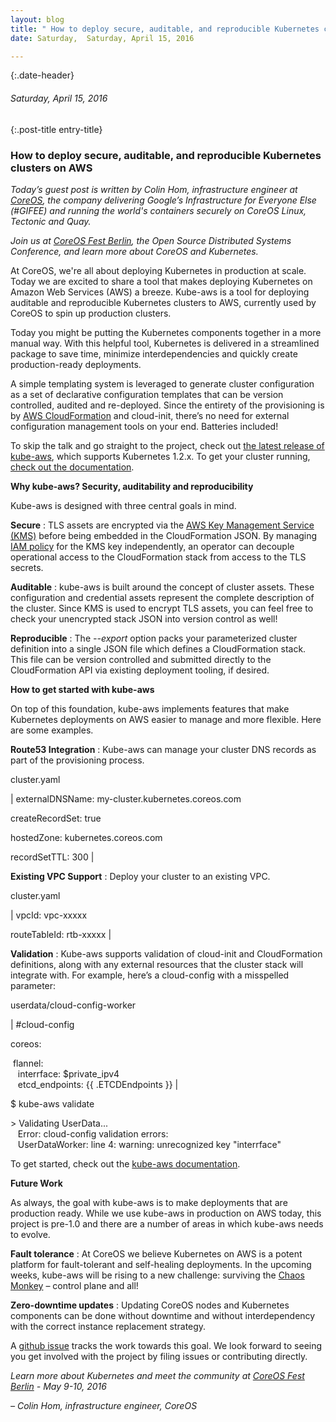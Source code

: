 ```yaml
---
layout: blog
title: " How to deploy secure, auditable, and reproducible Kubernetes clusters on AWS " 
date: Saturday,  Saturday, April 15, 2016 

---
```

{:.date-header}
###### Saturday, April 15, 2016 

{:.post-title entry-title}
### How to deploy secure, auditable, and reproducible Kubernetes clusters on AWS 

_Today’s guest post is written by Colin Hom, infrastructure engineer at [CoreOS](https://coreos.com/), the company delivering Google’s Infrastructure for Everyone Else (#GIFEE) and running the world's containers securely on CoreOS Linux, Tectonic and Quay._  
  
_Join us at [CoreOS Fest Berlin](https://coreos.com/fest/),&nbsp;the Open Source Distributed Systems Conference, and learn more about CoreOS and Kubernetes.&nbsp;_  
  
At CoreOS, we're all about deploying Kubernetes in production at scale. Today we are excited to share a tool that makes deploying Kubernetes on Amazon Web Services (AWS) a breeze. Kube-aws is a tool for deploying auditable and reproducible Kubernetes clusters to AWS, currently used by CoreOS to spin up production clusters.  
  
Today you might be putting the Kubernetes components together in a more manual way. With this helpful tool, Kubernetes is delivered in a streamlined package to save time, minimize interdependencies and quickly create production-ready deployments.  
  
A simple templating system is leveraged to generate cluster configuration as a set of declarative configuration templates that can be version controlled, audited and re-deployed. Since the entirety of the provisioning is by [AWS CloudFormation](https://aws.amazon.com/cloudformation/) and cloud-init, there’s no need for external configuration management tools on your end. Batteries included!  
  
To skip the talk and go straight to the project, check out [the latest release of kube-aws](https://github.com/coreos/coreos-kubernetes/releases), which supports Kubernetes 1.2.x. To get your cluster running, [check out the documentation](https://coreos.com/kubernetes/docs/latest/kubernetes-on-aws.html).  
  
**Why kube-aws? Security, auditability and reproducibility**  
  
Kube-aws is designed with three central goals in mind.  

  

**Secure** : TLS assets are encrypted via the [AWS Key Management Service (KMS)](https://aws.amazon.com/kms/) before being embedded in the CloudFormation JSON. By managing [IAM policy](http://docs.aws.amazon.com/IAM/latest/UserGuide/access_policies.html) for the KMS key independently, an operator can decouple operational access to the CloudFormation stack from access to the TLS secrets.

  

**Auditable** : kube-aws is built around the concept of cluster assets. These configuration and credential assets represent the complete description of the cluster. Since KMS is used to encrypt TLS assets, you can feel free to check your unencrypted stack JSON into version control as well!&nbsp;

  

**Reproducible** : The _--export_ option packs your parameterized cluster definition into a single JSON file which defines a CloudFormation stack. This file can be version controlled and submitted directly to the CloudFormation API via existing deployment tooling, if desired.&nbsp;

  
**How to get started with kube-aws**

  

On top of this foundation, kube-aws implements features that make Kubernetes deployments on AWS easier to manage and more flexible. Here are some examples.

  

**Route53 Integration** : Kube-aws can manage your cluster DNS records as part of the provisioning process.

  

cluster.yaml
  

| 
externalDNSName: my-cluster.kubernetes.coreos.com

createRecordSet: true

hostedZone: kubernetes.coreos.com

recordSetTTL: 300
 |

  

**Existing VPC Support** : Deploy your cluster to an existing VPC.

  

cluster.yaml
  

| 
vpcId: vpc-xxxxx

routeTableId: rtb-xxxxx
 |

  

**Validation** : Kube-aws supports validation of cloud-init and CloudFormation definitions, along with any external resources that the cluster stack will integrate with. For example, here’s a cloud-config with a misspelled parameter:

  

userdata/cloud-config-worker
  

| 
#cloud-config

coreos: 

 &nbsp;flannel:  
 &nbsp;&nbsp;&nbsp;interrface: $private\_ipv4  
 &nbsp;&nbsp;&nbsp;etcd\_endpoints: {{ .ETCDEndpoints }}
 |

  

 $ kube-aws validate
  

 \> Validating UserData...  
  &nbsp;&nbsp;&nbsp;Error: cloud-config validation errors:  
  &nbsp;&nbsp;&nbsp;UserDataWorker: line 4: warning: unrecognized key "interrface"

  

To get started, check out the [kube-aws documentation](https://coreos.com/kubernetes/docs/latest/kubernetes-on-aws.html).

  
**Future Work**  
  
As always, the goal with kube-aws is to make deployments that are production ready. While we use kube-aws in production on AWS today, this project is pre-1.0 and there are a number of areas in which kube-aws needs to evolve.  
  
**Fault tolerance** : At CoreOS we believe Kubernetes on AWS is a potent platform for fault-tolerant and self-healing deployments. In the upcoming weeks, kube-aws will be rising to a new challenge: surviving the [Chaos Monkey](https://github.com/Netflix/SimianArmy/wiki/Chaos-Monkey) – control plane and all!  
  
**Zero-downtime updates** : Updating CoreOS nodes and Kubernetes components can be done without downtime and without interdependency with the correct instance replacement strategy.  
  
A [github issue](https://github.com/coreos/coreos-kubernetes/issues/340) tracks the work towards this goal. We look forward to seeing you get involved with the project by filing issues or contributing directly.  
  

_Learn more about Kubernetes and meet the community at [CoreOS Fest Berlin](https://coreos.com/fest/) - May 9-10, 2016_

  

_– Colin Hom, infrastructure engineer, CoreOS_
  

